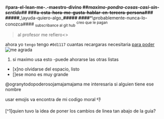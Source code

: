 #**para-el-lean-me-.-maestro-divino
##*maximo-pondra-cosas-casi-sin-sentido*##
###~~a-esta-hora-me-gusta-hablar-en-tercera-persona~~###
<br>
#####**_\ayuda-quiero-algo\_**#####
####***\probablemente-nunca-lo-conozca\####
	<sub>subscribance al git hub</sub>
<sup>creo que le pagan</sup>
>al profesor me refiero<>

ahora yo `tengo` tengo
`#0d1117` cuantas recargaras necesitaria
[para poder](https://tirar.github/)
![me agrada](https://previews.123rf.com/images/cthoman/cthoman1507/cthoman150704000/42751389-una-ilustraci%C3%B3n-de-dibujos-animados-de-un-mono-de-pie-feo-.jpg)

1. si maximo usa esto
   -puede ahorarse las otras listas 

- [x]no olvidarse del espacio, listo
- []ese mono es muy grande

@ogranytodopoderosojamajamajama me interesaria si alguien tiene ese nombre

usar emojis va encontra de mi codigo moral 👎

[^1]quien tuvo la idea de poner los cambios de linea tan abajo de la guia?

<!-- ese interogante se ve feo y esas ultimas lineas son para mi tortura -->



